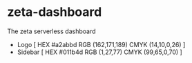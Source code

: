 # zeta-dashboard
The zeta serverless dashboard

- Logo [ HEX #a2abbd RGB (162,171,189) CMYK (14,10,0,26) ]
- Sidebar [ HEX #011b4d RGB (1,27,77) CMYK (99,65,0,70) ]
